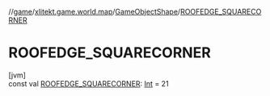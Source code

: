 //[game](../../../index.md)/[xlitekt.game.world.map](../index.md)/[GameObjectShape](index.md)/[ROOFEDGE_SQUARECORNER](-r-o-o-f-e-d-g-e_-s-q-u-a-r-e-c-o-r-n-e-r.md)

# ROOFEDGE_SQUARECORNER

[jvm]\
const val [ROOFEDGE_SQUARECORNER](-r-o-o-f-e-d-g-e_-s-q-u-a-r-e-c-o-r-n-e-r.md): [Int](https://kotlinlang.org/api/latest/jvm/stdlib/kotlin/-int/index.html) = 21
